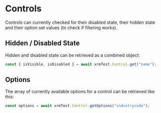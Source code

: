 # Controls
Controls can currently checked for their disabled state, their hidden state and their option set values (to check if filtering works).

## Hidden / Disabled State
Hidden and disabled state can be retrieved as a combined object:

```javascript
const { isVisible, isDisabled } = await xrmTest.Control.get("name");
```

## Options
The array of currently available options for a control can be retrieved like this:
```javascript
const options = await xrmTest.Control.getOptions("industrycode");
```